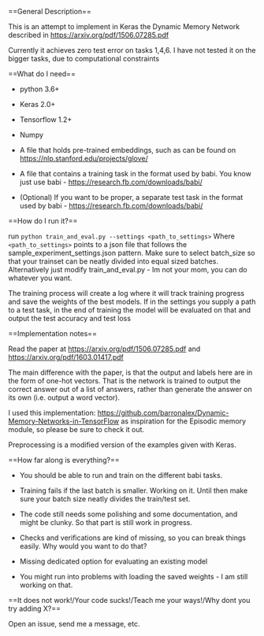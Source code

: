==General Description==

This is an attempt to implement in Keras the Dynamic Memory Network described in
https://arxiv.org/pdf/1506.07285.pdf

Currently it achieves zero test error on tasks 1,4,6. I have not tested it on the bigger tasks,
due to computational constraints

==What do I need==

- python 3.6+
- Keras 2.0+
- Tensorflow 1.2+
- Numpy


- A file that holds pre-trained embeddings, such as can be found on https://nlp.stanford.edu/projects/glove/
- A file that contains a training task in the format used by babi. You know just use babi - https://research.fb.com/downloads/babi/
- (Optional) If you want to be proper, a separate test task in the format used by babi - https://research.fb.com/downloads/babi/

==How do I run it?==

run `python train_and_eval.py --settings <path_to_settings>` Where `<path_to_settings>`
points to a json file that follows the sample_experiment_settings.json pattern.
Make sure to select batch_size so that your trainset can be neatly divided into equal sized batches.
Alternatively just modify train_and_eval.py - Im not your mom, you can do whatever you want.

The training process will create a log where it will track training progress and
save the weights of the best models. If in the settings you supply a path to a test
task, in the end of training the model will be evaluated on that and output the
test accuracy and test loss

==Implementation notes==

Read the paper at https://arxiv.org/pdf/1506.07285.pdf and https://arxiv.org/pdf/1603.01417.pdf

The main difference with the paper, is that the output and labels here are in the
form of one-hot vectors. That is the network is trained to output the correct answer out of a list of answers,
rather than generate the answer on its own (i.e. output a word vector).

I used this implementation: https://github.com/barronalex/Dynamic-Memory-Networks-in-TensorFlow as inspiration for the Episodic memory module,
so please be sure to check it out.

Preprocessing is a modified version of the examples given with Keras.  

==How far along is everything?==

- You should be able to run and train on the different babi tasks.

- Training fails if the last batch is smaller. Working on it. Until then make sure
  your batch size neatly divides the train/test set. 

- The code still needs some polishing and some documentation, and might be clunky.
So that part is still work in progress.

- Checks and verifications are kind of missing, so you can break things easily. Why would you want to do that?

- Missing dedicated option for evaluating an existing model

- You might run into problems with loading the saved weights - I am still working on that.

==It does not work!/Your code sucks!/Teach me your ways!/Why dont you try adding X?==

Open an issue, send me a message, etc.
